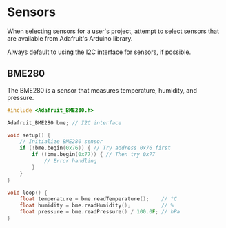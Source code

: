 # Sensors

When selecting sensors for a user's project, attempt to select sensors that are available from Adafruit's Arduino library.

Always default to using the I2C interface for sensors, if possible.

## BME280

The BME280 is a sensor that measures temperature, humidity, and pressure.

```cpp
#include <Adafruit_BME280.h>

Adafruit_BME280 bme; // I2C interface

void setup() {
    // Initialize BME280 sensor
    if (!bme.begin(0x76)) { // Try address 0x76 first
        if (!bme.begin(0x77)) { // Then try 0x77
            // Error handling
        }
    }
}

void loop() {
    float temperature = bme.readTemperature();    // °C
    float humidity = bme.readHumidity();          // %
    float pressure = bme.readPressure() / 100.0F; // hPa
}
```
